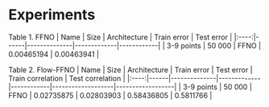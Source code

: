 # Experiments

Table 1. FFNO
| Name | Size | Architecture | Train error | Test error |
|:----:|------|--------------|-------------|------------|
| 3-9 points | 50 000 | FFNO | 0.00465194  | 0.00463941 |

Table 2. Flow-FFNO
| Name | Size | Architecture | Train error | Test error | Train correlation | Test correlation |
|:----:|------|--------------|-------------|------------|-------------------|------------------|
| 3-9 points | 50 000 | FFNO | 0.02735875  | 0.02803903 | 0.58436805        | 0.5811766        |